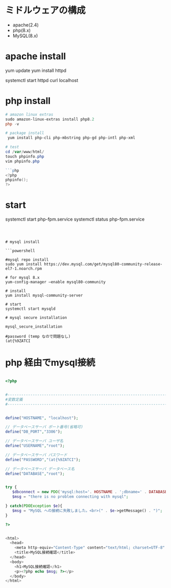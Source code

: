 # ミドルウェアの構成

- apache(2.4)
- php(8.x)
- MySQL(8.x)

# apache install

yum update
yum install httpd

systemctl start httpd
curl localhost

# php install

```powershell
# amazon linux extras
sudo amazon-linux-extras install php8.2
php -v

# package install
 yum install php-cli php-mbstring php-gd php-intl php-xml

# test
cd /var/www/html/
touch phpinfo.php
vim phpinfo.php

```php
<?php
phpinfo();
?>
```

# start
systemctl start php-fpm.service
systemctl status php-fpm.service

```



# mysql install

```powershell

#mysql repo install
sudo yum install https://dev.mysql.com/get/mysql80-community-release-el7-1.noarch.rpm

# for mysql 8.x
yum-config-manager –enable mysql80-community

# install
yum install mysql-community-server

# start
systemctl start mysqld

# mysql secure installation 

mysql_secure_installation

#password (temp なので問題なし)
(at{%9ZATCI

```

# php 経由でmysql接続

```php

<?php


#------------------------------------------------------------------------------
#変数定義
#-----------------------------------------------------------------------------


define("HOSTNAME", "localhost");

// データベースサーバ ポート番号(省略可)
define("DB_PORT","3306");

// データベースサーバ ユーザ名
define("USERNAME","root");

// データベースサーバ パスワード
define("PASSWORD","(at{%9ZATCI");

// データベースサーバ データベース名
define("DATABASE","root");


try {
   $dbconnect = new PDO('mysql:host='. HOSTNAME . ';dbname=' . DATABASE, USERNAME, PASSWORD);
   $msg = "there is no problem connecting with mysql";

} catch(PDOException $e){
   $msg = "MySQL への接続に失敗しました。<br>(" . $e->getMessage() . ")";
}

?>


<html>
  <head>
    <meta http-equiv="Content-Type" content="text/html; charset=UTF-8" />
    <title>MySQL接続確認</title>
  </head>
  <body>
    <h1>MySQL接続確認</h1>
    <p><?php echo $msg; ?></p>
  </body>
</html>


```
